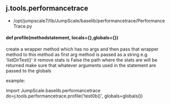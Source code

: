 ## j.tools.performancetrace

- /opt/jumpscale7/lib/JumpScale/baselib/performancetrace/PerformanceTrace.py

    

#### def profile(methodstatement, locals=\{\},globals=\{\}) 

create a wrapper method which has no args and then pass that wrapper method to this method as first arg
method is passed as a string e.g. 'listDirTest()'
it remove stats is False the path where the stats are will be returned
make sure that whatever arguments used in the statement are passed to the globals

example:

import JumpScale.baselib.performancetrace
do=j.tools.performancetrace.profile('test0b()', globals=globals())

